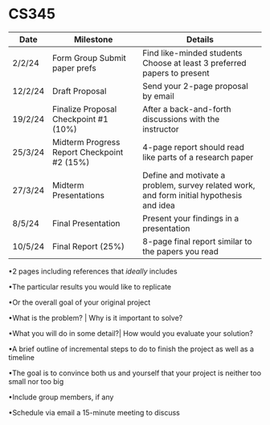 # CS345



| **Date** | **Milestone**                                  | **Details**                                                  |
| -------- | ---------------------------------------------- | ------------------------------------------------------------ |
| 2/2/24   | Form  Group  Submit  paper prefs               | Find  like-minded students  Choose  at least 3 preferred papers to present |
| 12/2/24  | Draft  Proposal                                | Send your  2-page proposal by email                          |
| 19/2/24  | Finalize  Proposal  Checkpoint  #1 (10%)       | After  a back-and-forth  discussions with the instructor     |
| 25/3/24  | Midterm  Progress Report  Checkpoint  #2 (15%) | 4-page  report should read like parts of a research paper    |
| 27/3/24  | Midterm  Presentations                         | Define and motivate a problem, survey  related work, and form initial hypothesis and idea |
| 8/5/24   | Final  Presentation                            | Present  your findings in a presentation                     |
| 10/5/24  | Final  Report (25%)                            | 8-page final report similar to the  papers you read          |





•2 pages including references that *ideally* includes

•The particular results you would like to replicate

•Or the overall goal of your original project

•What is the problem? | Why is it important to solve?

•What you will do in some detail?| How would you evaluate your solution?

•A brief outline of incremental steps to do to finish the project as well as a timeline

•The goal is to convince both us and yourself that your project is neither too small nor too big



•Include group members, if any

•Schedule via email a 15-minute meeting to discuss

